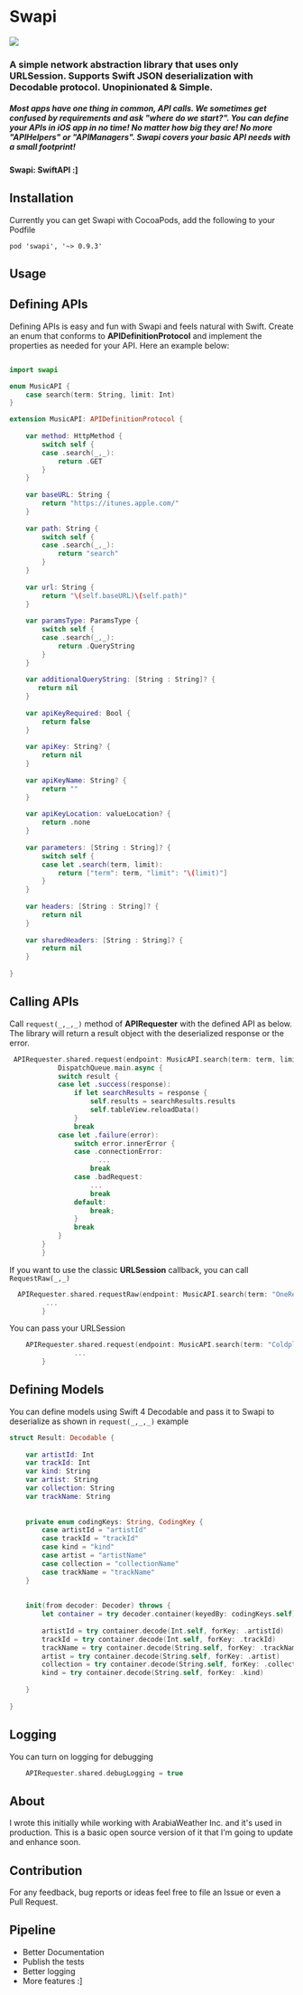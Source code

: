 # Swapi

![](https://browniestorage.blob.core.windows.net/mycontainer/logo-sm.png)

### A simple network abstraction library that uses only URLSession. Supports Swift JSON deserialization with Decodable protocol. Unopinionated & Simple.
##### Most apps have one thing in common, API calls. We sometimes get confused by requirements and ask "where do we start?".  You can define your APIs in iOS app in no time! No matter how big they are! No more "APIHelpers" or "APIManagers". Swapi covers your basic API needs with a small footprint!
#### Swapi: SwiftAPI :]

## Installation
 Currently you can get Swapi with CocoaPods, add the following to your Podfile
```podfile
pod 'swapi', '~> 0.9.3'
```

## Usage
## Defining APIs
 Defining APIs is easy and fun with Swapi and feels natural with Swift. Create an enum that conforms to **APIDefinitionProtocol** and implement the properties as needed for your API. Here an example below:
```swift

import swapi

enum MusicAPI {
    case search(term: String, limit: Int)
}

extension MusicAPI: APIDefinitionProtocol {
    
    var method: HttpMethod {
        switch self {
        case .search(_,_):
            return .GET
        }
    }
    
    var baseURL: String {
        return "https://itunes.apple.com/"
    }
    
    var path: String {
        switch self {
        case .search(_,_):
            return "search"
        }
    }
    
    var url: String {
        return "\(self.baseURL)\(self.path)"
    }
    
    var paramsType: ParamsType {
        switch self {
        case .search(_,_):
            return .QueryString
        }
    }
    
    var additionalQueryString: [String : String]? {
       return nil
    }
    
    var apiKeyRequired: Bool {
        return false
    }
    
    var apiKey: String? {
        return nil
    }
    
    var apiKeyName: String? {
        return ""
    }
    
    var apiKeyLocation: valueLocation? {
        return .none
    }
    
    var parameters: [String : String]? {
        switch self {
        case let .search(term, limit):
            return ["term": term, "limit": "\(limit)"]
        }
    }
    
    var headers: [String : String]? {
        return nil
    }
    
    var sharedHeaders: [String : String]? {
        return nil
    }
    
}

```
## Calling APIs
 Call ```request(_,_,_)``` method of **APIRequester**  with the defined API as below. The library will return a result object with the deserialized response or the error.

```swift
 APIRequester.shared.request(endpoint: MusicAPI.search(term: term, limit: 25), deserialize: ResultResponse.self) { (result) in
            DispatchQueue.main.async {
            switch result {
            case let .success(response):
                if let searchResults = response {
                    self.results = searchResults.results
                    self.tableView.reloadData()
                }
                break
            case let .failure(error):
                switch error.innerError {
                case .connectionError:
                      ...
                    break
                case .badRequest:
                    ...
                    break
                default:
                    break;
                }
                break         
            }
        }
        }
```
 If you want to use the classic **URLSession** callback, you can call ```RequestRaw(_,_)```

```swift
  APIRequester.shared.requestRaw(endpoint: MusicAPI.search(term: "OneRepublic", limit: 25)) { (data, response, error) in
         ...   
        }
```

You can pass your URLSession
```swift
    APIRequester.shared.request(endpoint: MusicAPI.search(term: "Coldplay", limit: 25), deserialize: ResultResponse.self, session: yourURLSession) { (result) in
                ...
        }
```

## Defining Models
 You can define models using Swift 4 Decodable and pass it to Swapi to deserialize as shown in ```request(_,_,_)``` example

```swift
struct Result: Decodable {
    
    var artistId: Int
    var trackId: Int
    var kind: String
    var artist: String
    var collection: String
    var trackName: String
    
    
    private enum codingKeys: String, CodingKey {
        case artistId = "artistId"
        case trackId = "trackId"
        case kind = "kind"
        case artist = "artistName"
        case collection = "collectionName"
        case trackName = "trackName"
    }
    
    
    init(from decoder: Decoder) throws {
        let container = try decoder.container(keyedBy: codingKeys.self)
        
        artistId = try container.decode(Int.self, forKey: .artistId)
        trackId = try container.decode(Int.self, forKey: .trackId)
        trackName = try container.decode(String.self, forKey: .trackName)
        artist = try container.decode(String.self, forKey: .artist)
        collection = try container.decode(String.self, forKey: .collection)
        kind = try container.decode(String.self, forKey: .kind)
        
    }
    
}
```

## Logging
You can turn on logging for debugging 
```swift
    APIRequester.shared.debugLogging = true
```

## About
I wrote this initially while working with ArabiaWeather Inc. and it's used in production. This is a basic open source version of it that I'm going to update and enhance soon.

## Contribution
For any feedback, bug reports or ideas feel free to file an Issue or even a Pull Request.

## Pipeline
* Better Documentation
* Publish the tests
* Better logging 
* More features :]
